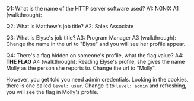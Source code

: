 Q1: What is the name of the HTTP server software used?
A1: NGNIX
A1 (walkthrough):

Q2: What is Matthew's job title?
A2: Sales Associate

Q3: What is Elyse's job title?
A3: Program Manager
A3 (walkthrough):
Change the name in the url to "Elyse" and you will see her profile appear.

Q4: There's a flag hidden on someone's profile, what the flag value?
A4: **THE FLAG**
A4 (walkthrough):
Reading Elyse's profile, she gives the name Molly as the person she reports to. Change the url to "Molly".

However, you get told you need admin credentials. Looking in the cookies, there is one called `level: user`. Change it to `level: admin` and refreshing, you will see the flag in Molly's profile.
